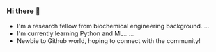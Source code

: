 ### Hi there 👋

- I'm a research fellow from biochemical engineering background. ...
- I'm currently learning Python and ML.. ...
- Newbie to Github world, hoping to connect with the community!

<!--
**S-Nivedhitha/S-Nivedhitha** is a ✨ _special_ ✨ repository because its `README.md` (this file) appears on your GitHub profile.

Here are some ideas to get you started:

- 🔭 I’m currently working on ...
- 🌱 I’m currently learning ...
- 👯 I’m looking to collaborate on ...
- 🤔 I’m looking for help with ...
- 💬 Ask me about ...
- 📫 How to reach me: ...
- 😄 Pronouns: ...
- ⚡ Fun fact: ...
-->
